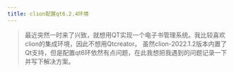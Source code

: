 ```yaml
---
title: clion配置qt6.2.4环境
---
```


> 最近突然一时来了兴致，就想用QT实现一个电子书管理系统。我比较喜欢clion的集成环境，因此不想用Qtcreator。
虽然clion-2022.1.2版本内置了Qt支持，但是配置qt6环依然有点问题，在此我想把我遇到的问题记录一下并写下解决方案。
